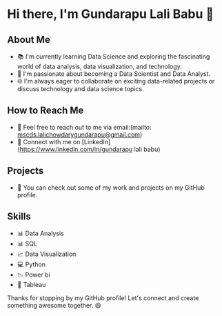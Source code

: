 # Hi there, I'm Gundarapu Lali Babu 👋

## About Me
- 📚 I'm currently learning Data Science and exploring the fascinating world of data analysis, data visualization, and technology.
- 💼 I'm passionate about becoming a Data Scientist and Data Analyst.
- 🌐 I'm always eager to collaborate on exciting data-related projects or discuss technology and data science topics.

## How to Reach Me
- 📧 Feel free to reach out to me via email:(mailto: mscds.lalichowdarygundarapu@gmail.com)
- 💬 Connect with me on [LinkedIn](https://www.linkedin.com/in/gundarapu lali babu)

## Projects
- 📂 You can check out some of my work and projects on my GitHub profile.

## Skills
- 📊 Data Analysis
- 📊 SQL
- 📈 Data Visualization
- 💻 Python
- 📉 Power bi 
- 🎨 Tableau

Thanks for stopping by my GitHub profile! Let's connect and create something awesome together. 😄
